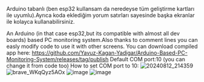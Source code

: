 

Arduino tabanlı (ben esp32 kullansam da neredeyse tüm geliştirme kartları ile uyumlu).Ayrıca koda eklediğim yorum satırları sayesinde başka ekranlar ile kolayca kullanabilirsiniz.

An Arduino (in that case esp32,but its compatible with almost all dev boards) based PC monitoring system.Also thanks to comment lines you can easly modify code to use it with other screens.
You can download compiled app here: https://github.com/Yavuz-Kagan-Yadigar/Arduino-Based-PC-Monitoring-System/releases/tag/publish
Default COM port:10 (you can change it from code too)
How to set COM port to 10:
![20240812_214359](https://github.com/user-attachments/assets/dcbf0e24-2158-4b76-a68e-d8b15ddf6405)
![brave_WKqQyz5AOx](https://github.com/user-attachments/assets/d4648655-bf67-4082-8a44-e55d0a258f51)
![image](https://github.com/user-attachments/assets/6a3a6179-65a0-4bdf-9c86-849c65bfcc55)
![image](https://github.com/user-attachments/assets/39648e8e-b1c2-499d-9bc8-37780791a036)


